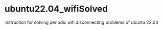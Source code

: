 # ubuntu22.04_wifiSolved
instruction for solving periodic wifi disconnecting problems of ubuntu 22.04 
